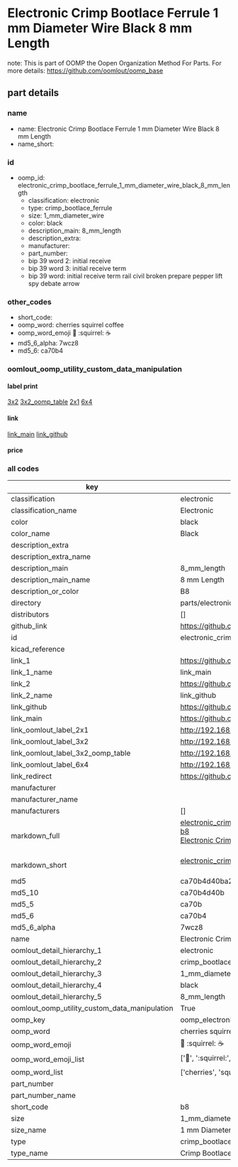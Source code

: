 # Electronic Crimp Bootlace Ferrule 1 mm Diameter Wire Black 8 mm Length  

note: This is part of OOMP the Oopen Organization Method For Parts. For more details: https://github.com/oomlout/oomp_base

##  part details
  







### name
* name: Electronic Crimp Bootlace Ferrule 1 mm Diameter Wire Black 8 mm Length
* name_short: 
### id
* oomp_id: electronic_crimp_bootlace_ferrule_1_mm_diameter_wire_black_8_mm_length
  * classification: electronic
  * type: crimp_bootlace_ferrule
  * size: 1_mm_diameter_wire
  * color: black
  * description_main: 8_mm_length
  * description_extra: 
  * manufacturer: 
  * part_number: 
  * bip 39 word 2: initial receive
  * bip 39 word 3: initial receive term
  * bip 39 word: initial receive term rail civil broken prepare pepper lift spy debate arrow

### other_codes
* short_code: 
* oomp_word: cherries squirrel coffee
* oomp_word_emoji :cherries: :squirrel: :coffee:
* md5_6_alpha: 7wcz8
* md5_6: ca70b4






### oomlout_oomp_utility_custom_data_manipulation
#### label print
[3x2](http://192.168.1.245:1112/?label=oomp%207wcz8)
[3x2_oomp_table](http://192.168.1.108:1112/?label=oomp%207wcz8)
[2x1](http://192.168.1.242:1112/?label=oomp%207wcz8)
[6x4](http://192.168.1.55:1112/?label=oomp%207wcz8)    

#### link

[link_main](https://github.com/oomlout/oomlout_oomp_version_1_messy/tree/main/parts/electronic_crimp_bootlace_ferrule_1_mm_diameter_wire_black_8_mm_length) [link_github](https://github.com/oomlout/oomlout_oomp_version_1_messy/tree/main/parts/electronic_crimp_bootlace_ferrule_1_mm_diameter_wire_black_8_mm_length)                             

#### price







### all codes 
| key | value |  
| --- | --- |  
| classification | electronic |  
| classification_name | Electronic |  
| color | black |  
| color_name | Black |  
| description_extra |  |  
| description_extra_name |  |  
| description_main | 8_mm_length |  
| description_main_name | 8 mm Length |  
| description_or_color | B8 |  
| directory | parts/electronic_crimp_bootlace_ferrule_1_mm_diameter_wire_black_8_mm_length |  
| distributors | [] |  
| github_link | https://github.com/oomlout/oomlout_oomp_part_src/tree/main/parts/electronic_crimp_bootlace_ferrule_1_mm_diameter_wire_black_8_mm_length |  
| id | electronic_crimp_bootlace_ferrule_1_mm_diameter_wire_black_8_mm_length |  
| kicad_reference |  |  
| link_1 | https://github.com/oomlout/oomlout_oomp_version_1_messy/tree/main/parts/electronic_crimp_bootlace_ferrule_1_mm_diameter_wire_black_8_mm_length |  
| link_1_name | link_main |  
| link_2 | https://github.com/oomlout/oomlout_oomp_version_1_messy/tree/main/parts/electronic_crimp_bootlace_ferrule_1_mm_diameter_wire_black_8_mm_length |  
| link_2_name | link_github |  
| link_github | https://github.com/oomlout/oomlout_oomp_version_1_messy/tree/main/parts/electronic_crimp_bootlace_ferrule_1_mm_diameter_wire_black_8_mm_length |  
| link_main | https://github.com/oomlout/oomlout_oomp_version_1_messy/tree/main/parts/electronic_crimp_bootlace_ferrule_1_mm_diameter_wire_black_8_mm_length |  
| link_oomlout_label_2x1 | http://192.168.1.242:1112/?label=oomp%207wcz8 |  
| link_oomlout_label_3x2 | http://192.168.1.245:1112/?label=oomp%207wcz8 |  
| link_oomlout_label_3x2_oomp_table | http://192.168.1.108:1112/?label=oomp%207wcz8 |  
| link_oomlout_label_6x4 | http://192.168.1.55:1112/?label=oomp%207wcz8 |  
| link_redirect | https://github.com/oomlout/oomlout_oomp_version_1_messy/tree/main/parts/electronic_crimp_bootlace_ferrule_1_mm_diameter_wire_black_8_mm_length |  
| manufacturer |  |  
| manufacturer_name |  |  
| manufacturers | [] |  
| markdown_full | [electronic_crimp_bootlace_ferrule_1_mm_diameter_wire_black_8_mm_length](none)<br>[b8](none)<br>[Electronic Crimp Bootlace Ferrule 1 Mm Diameter Wire Black 8 Mm Length](none)<br><br> |  
| markdown_short | [electronic_crimp_bootlace_ferrule_1_mm_diameter_wire_black_8_mm_length](none)<br><br> |  
| md5 | ca70b4d40ba2f53c7214cb0fbeece39f |  
| md5_10 | ca70b4d40b |  
| md5_5 | ca70b |  
| md5_6 | ca70b4 |  
| md5_6_alpha | 7wcz8 |  
| name | Electronic Crimp Bootlace Ferrule 1 mm Diameter Wire Black 8 mm Length |  
| oomlout_detail_hierarchy_1 | electronic |  
| oomlout_detail_hierarchy_2 | crimp_bootlace_ferrule |  
| oomlout_detail_hierarchy_3 | 1_mm_diameter_wire |  
| oomlout_detail_hierarchy_4 | black |  
| oomlout_detail_hierarchy_5 | 8_mm_length |  
| oomlout_oomp_utility_custom_data_manipulation | True |  
| oomp_key | oomp_electronic_crimp_bootlace_ferrule_1_mm_diameter_wire_black_8_mm_length |  
| oomp_word | cherries squirrel coffee |  
| oomp_word_emoji | :cherries: :squirrel: :coffee: |  
| oomp_word_emoji_list | [':cherries:', ':squirrel:', ':coffee:'] |  
| oomp_word_list | ['cherries', 'squirrel', 'coffee'] |  
| part_number |  |  
| part_number_name |  |  
| short_code | b8 |  
| size | 1_mm_diameter_wire |  
| size_name | 1 mm Diameter Wire |  
| type | crimp_bootlace_ferrule |  
| type_name | Crimp Bootlace Ferrule |  
